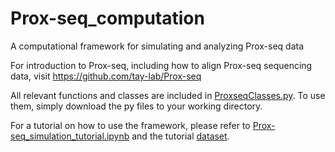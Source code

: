 # Prox-seq_computation
A computational framework for simulating and analyzing Prox-seq data

For introduction to Prox-seq, including how to align Prox-seq sequencing data, visit https://github.com/tay-lab/Prox-seq

All relevant functions and classes are included in [ProxseqClasses.py](https://github.com/tay-lab/Prox-seq_computation/blob/main/ProxseqClasses.py). To use them, simply download the py files to your working directory.

For a tutorial on how to use the framework, please refer to [Prox-seq_simulation_tutorial.ipynb](https://github.com/tay-lab/Prox-seq_computation/blob/main/Prox-seq_simulation_tutorial.ipynb) and the tutorial [dataset](https://github.com/tay-lab/Prox-seq_computation/blob/main/tutorial_count_matrix.txt.gz).
